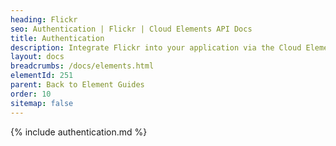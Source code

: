 ```yaml
---
heading: Flickr
seo: Authentication | Flickr | Cloud Elements API Docs
title: Authentication
description: Integrate Flickr into your application via the Cloud Elements APIs.
layout: docs
breadcrumbs: /docs/elements.html
elementId: 251
parent: Back to Element Guides
order: 10
sitemap: false
---
```


{% include authentication.md %}
